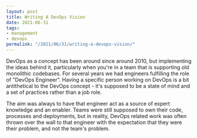 ```yaml
---
layout: post
title: Writing A DevOps Vision
date: 2021-06-31
tags:
- management
- devops
permalink: "/2021/06/31/writing-a-devops-vision/"
---
```

DevOps as a concept has been around since around 2010, but implementing the ideas behind it,
particularly when you're in a team that is supporting old monolithic codebases. For several years
we had engineers fulfilling the role of "DevOps Engineer". Having a specific person working on
DevOps is a bit antithetical to the DevOps concept - it's supposed to be a state of mind and a set
of practices rather than a job role.

The aim was always to have that engineer act as a source of expert knowledge and an enabler. Teams
were still supposed to own their code, processes and deployments, but in reality, DevOps related
work was often thrown over the wall to that engineer with the expectation that they were their
problem, and not the team's problem.
